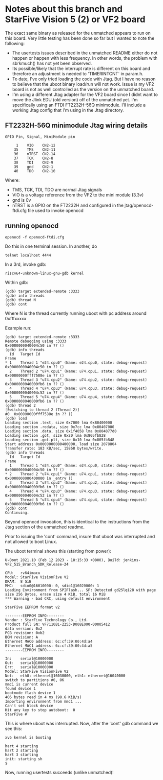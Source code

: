 # Notes about this branch and StarFive Vision 5 (2) or VF2 board

The exact same binary as released for the unmatched appears to run on this board. Very little testing has been done so far but I wanted to note the following:

- The usertests issues described in the unmatched README either do not happen or happen with less frequency. In other words, the problem with sbrkmuch() has not yet been observed.
- Its possible/likely that the interrupt rate is different on this board and therefore an adjustment is needed to 'TIMERINTCNT' in param.h.
- To date, I've only tried loading the code with Jtag. But I have no reason to believe that the uboot binary load/run will not work. Issue is my VF2 board is not as well controlled as the version on the unmatched board.
- I'm using a different Jtag adapter for the VF2 board since I didnt want to move the Jlink EDU (old version) off of the unmatched yet. I'm specifically using an FTDI FT2232H-56Q minimodule. I'll include a working Jtag config that I'm using in the Jtag directory.

## FT2232H-56Q minimodule Jtag wiring details

```
GPIO Pin, Signal, MiniModule pin

     1    VIO    CN2-12
    35    TMS    CN2-11
    36    nTRST  CN2-14
    37    TCK    CN2-8
    38    TDI    CN2-9
    39    gnd    CN2-1
    40    TDO    CN2-10
```

Where:

- TMS, TCK, TDI, TDO are normal Jtag signals
- VIO is a voltage reference from the VF2 to the mini module (3.3v)
- gnd is 0v 
- nTRST is a GPIO on the FT2232H and configured in the jtag/openocd-ftdi.cfg file used to invoke openocd

## running openocd

```
openocd -f openocd-ftdi.cfg
```
Do this in one terminal session. In another, do
```
telnet localhost 4444
```
In a 3rd, invoke gdb:
```
riscv64-unknown-linux-gnu-gdb kernel
```
Within gdb:
```
(gdb) target extended-remote :3333
(gdb) info threads
(gdb) thread N
(gdb) cont
```

Where N is the thread currently running uboot with pc address around 0xfffxxxxx

Example run:
```
(gdb) target extended-remote :3333
Remote debugging using :3333
0x0000000040004c50 in ?? ()
(gdb) info threads
  Id   Target Id                                                  Frame 
* 1    Thread 1 "e24.cpu0" (Name: e24.cpu0, state: debug-request) 0x0000000040004c50 in ?? ()
  2    Thread 2 "u74.cpu1" (Name: u74.cpu1, state: debug-request) 0x00000000fff7588e in ?? ()
  3    Thread 3 "u74.cpu2" (Name: u74.cpu2, state: debug-request) 0x0000000040009fb6 in ?? ()
  4    Thread 4 "u74.cpu3" (Name: u74.cpu3, state: debug-request) 0x0000000040004c52 in ?? ()
  5    Thread 5 "u74.cpu4" (Name: u74.cpu4, state: debug-request) 0x0000000040009fb6 in ?? ()
(gdb) thread 2
[Switching to thread 2 (Thread 2)]
#0  0x00000000fff7588e in ?? ()
(gdb) load
Loading section .text, size 0x7000 lma 0x80400000
Loading section .rodata, size 0x7cc lma 0x80407000
Loading section .data, size 0x1f4058 lma 0x804077d0
Loading section .got, size 0x20 lma 0x805fb828
Loading section .got.plt, size 0x10 lma 0x805fb848
Start address 0x0000000080400000, load size 2078804
Transfer rate: 183 KB/sec, 15868 bytes/write.
(gdb) info threads
  Id   Target Id                                                  Frame 
  1    Thread 1 "e24.cpu0" (Name: e24.cpu0, state: debug-request) 0x0000000040004c50 in ?? ()
* 2    Thread 2 "u74.cpu1" (Name: u74.cpu1, state: debug-request) 0x0000000080400000 in _entry ()
  3    Thread 3 "u74.cpu2" (Name: u74.cpu2, state: debug-request) 0x0000000040009fb6 in ?? ()
  4    Thread 4 "u74.cpu3" (Name: u74.cpu3, state: debug-request) 0x0000000040004c52 in ?? ()
  5    Thread 5 "u74.cpu4" (Name: u74.cpu4, state: debug-request) 0x0000000040009fb6 in ?? ()
(gdb) cont
Continuing.

```

Beyond openocd invocation, this is identical to the instructions from the Jtag section of the unmatched readme.

Prior to issuing the 'cont' command, insure that uboot was interrupted and not allowed to boot Linux.

The uboot terminal shows this (starting from power):

```
U-Boot 2021.10 (Feb 12 2023 - 18:15:33 +0800), Build: jenkins-VF2_515_Branch_SDK_Release-24

CPU:   rv64imacu
Model: StarFive VisionFive V2
DRAM:  8 GiB
MMC:   sdio0@16010000: 0, sdio1@16020000: 1
Loading Environment from SPIFlash... SF: Detected gd25lq128 with page size 256 Bytes, erase size 4 KiB, total 16 MiB
*** Warning - bad CRC, using default environment

StarFive EEPROM format v2

--------EEPROM INFO--------
Vendor : StarFive Technology Co., Ltd.
Product full SN: VF7110B1-2253-D008E000-00005412
data version: 0x2
PCB revision: 0xb2
BOM revision: A
Ethernet MAC0 address: 6c:cf:39:00:4d:a4
Ethernet MAC1 address: 6c:cf:39:00:4d:a5
--------EEPROM INFO--------

In:    serial@10000000
Out:   serial@10000000
Err:   serial@10000000
Model: StarFive VisionFive V2
Net:   eth0: ethernet@16030000, eth1: ethernet@16040000
switch to partitions #0, OK
mmc1 is current device
found device 1
bootmode flash device 1
406 bytes read in 4 ms (98.6 KiB/s)
Importing environment from mmc1 ...
Can't set block device
Hit any key to stop autoboot:  0
StarFive #
```
This is where uboot was interrupted. Now, after the 'cont' gdb command we see this:
```
xv6 kernel is booting

hart 4 starting
hart 2 starting
hart 3 starting
init: starting sh
$

```
Now, running usertests succeeds (unlike unmatched)!




